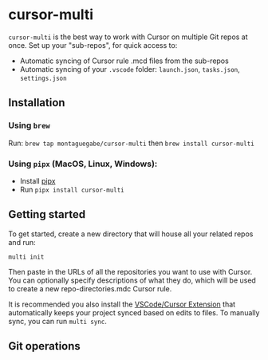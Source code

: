 # cursor-multi

`cursor-multi` is the best way to work with Cursor on multiple Git repos at once. Set up your "sub-repos", for quick access to:

- Automatic syncing of Cursor rule .mcd files from the sub-repos
- Automatic syncing of your `.vscode` folder: `launch.json`, `tasks.json`, `settings.json`

## Installation

### Using `brew`

Run:
`brew tap montaguegabe/cursor-multi`
then
`brew install cursor-multi`

### Using `pipx` (MacOS, Linux, Windows):

- Install [pipx](https://github.com/pypa/pipx)
- Run `pipx install cursor-multi`

## Getting started

To get started, create a new directory that will house all your related repos and run:

```
multi init
```

Then paste in the URLs of all the repositories you want to use with Cursor. You can optionally specify descriptions of what they do, which will be used to create a new repo-directories.mdc Cursor rule.

It is recommended you also install the [VSCode/Cursor Extension]() that automatically keeps your project synced based on edits to files. To manually sync, you can run `multi sync`.

## Git operations
